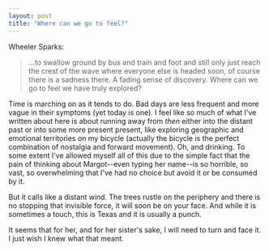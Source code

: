 ```yaml
---
layout: post
title: "Where can we go to feel?"
---
```


Wheeler Sparks:

> ...to swallow ground by bus and train and foot and still only just reach the crest of the wave where everyone else is headed soon, of course there is a sadness there. A fading sense of discovery. Where can we go to feel we have truly explored?

Time is marching on as it tends to do. Bad days are less frequent and more vague in their symptoms (yet today is one). I feel like so much of what I've written about here is about running away from *then* either into the distant past or into some more present present, like exploring geographic and emotional territories on my bicycle (actually the bicycle is the perfect combination of nostalgia and forward movement). Oh, and drinking. To some extent I've allowed myself all of this due to the simple fact that the pain of thinking about Margot--even typing her name--is so horrible, so vast, so overwhelming that I've had no choice but avoid it or be consumed by it.

But it calls like a distant wind. The trees rustle on the periphery and there is no stopping that invisible force, it will soon be on your face. And while it is sometimes a touch, this is Texas and it is usually a punch.

It seems that for her, and for her sister's sake, I will need to turn and face it. I just wish I knew what that meant.
